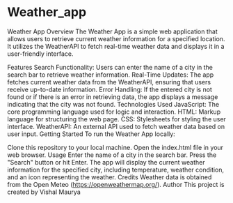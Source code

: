 # Weather_app
Weather App
Overview
The Weather App is a simple web application that allows users to retrieve current weather information for a specified location. It utilizes the WeatherAPI to fetch real-time weather data and displays it in a user-friendly interface.

Features
Search Functionality: Users can enter the name of a city in the search bar to retrieve weather information.
Real-Time Updates: The app fetches current weather data from the WeatherAPI, ensuring that users receive up-to-date information.
Error Handling: If the entered city is not found or if there is an error in retrieving data, the app displays a message indicating that the city was not found.
Technologies Used
JavaScript: The core programming language used for logic and interaction.
HTML: Markup language for structuring the web page.
CSS: Stylesheets for styling the user interface.
WeatherAPI: An external API used to fetch weather data based on user input.
Getting Started
To run the Weather App locally:

Clone this repository to your local machine.
Open the index.html file in your web browser.
Usage
Enter the name of a city in the search bar.
Press the "Search" button or hit Enter.
The app will display the current weather information for the specified city, including temperature, weather condition, and an icon representing the weather.
Credits
Weather data is obtained from the Open Meteo (https://openweathermap.org/).
Author
This project is created by Vishal Maurya
